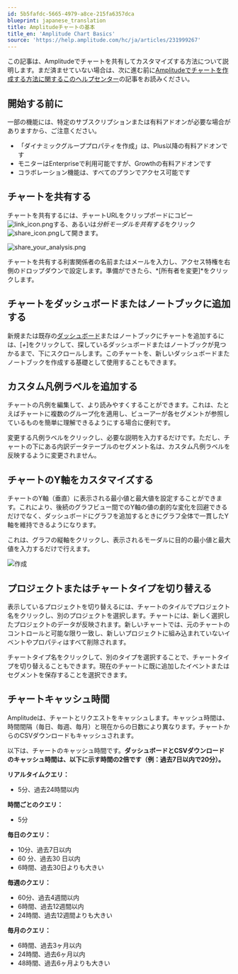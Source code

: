 ```yaml
---
id: 5b5fafdc-5665-4979-a8ce-215fa6357dca
blueprint: japanese_translation
title: Amplitudeチャートの基本
title_en: 'Amplitude Chart Basics'
source: 'https://help.amplitude.com/hc/ja/articles/231999267'
---
```

この記事は、Amplitudeでチャートを共有してカスタマイズする方法について説明します。まだ済ませていない場合は、次に進む前に[Amplitudeでチャートを作成する方法に関するこのヘルプセンター](/docs/get-started/create-a-chart)の記事をお読みください。

## 開始する前に

一部の機能には、特定のサブスクリプションまたは有料アドオンが必要な場合がありますから、ご注意ください。

* 「ダイナミックグループプロパティを作成」は、Plus以降の有料アドオンです
* モニターはEnterpriseで利用可能ですが、Growthの有料アドオンです
* コラボレーション機能は、すべてのプランでアクセス可能です

## チャートを共有する

チャートを共有するには、チャートURLをクリップボードにコピー![link_icon.png](/docs/output/img/jp/link-icon-png.png)する、あるいは*分析モーダルを共有する*をクリック![share_icon.png](/docs/output/img/jp/share-icon-png.png)して開きます。

![share_your_analysis.png](/docs/output/img/jp/share-your-analysis-png.png)

チャートを共有する利害関係者の名前またはメールを入力し、アクセス特権を右側のドロップダウンで設定します。準備ができたら、*[所有者を変更]*をクリックします。

## チャートをダッシュボードまたはノートブックに追加する

新規または既存の[ダッシュボード](/docs/analytics/dashboard-create)またはノートブックにチャートを追加するには、[*+*]をクリックして、探しているダッシュボードまたはノートブックが見つかるまで、下にスクロールします。このチャートを、新しいダッシュボードまたノートブックを作成する基礎として使用することもできます。

## カスタム凡例ラベルを追加する

チャートの凡例を編集して、より読みやすくすることができます。これは、たとえばチャートに複数のグループ化を適用し、ビューアーが各セグメントが参照しているものを簡単に理解できるようにする場合に便利です。

変更する凡例ラベルをクリックし、必要な説明を入力するだけです。ただし、チャートの下にある内訳データテーブルのセグメント名は、カスタム凡例ラベルを反映するように変更されません。

## チャートのY軸をカスタマイズする

チャートのY軸（垂直）に表示される最小値と最大値を設定することができます。これにより、後続のグラフビュー間でのY軸の値の劇的な変化を回避できるだけでなく、ダッシュボードにグラフを追加するときにグラフ全体で一貫したY軸を維持できるようになります。

これは、グラフの縦軸をクリックし、表示されるモーダルに目的の最小値と最大値を入力するだけで行えます。

![作成](/docs/output/img/jp/zuo-cheng.gif)

## プロジェクトまたはチャートタイプを切り替える

表示しているプロジェクトを切り替えるには、チャートのタイルでプロジェクト名をクリックし、別のプロジェクトを選択します。チャートには、新しく選択したプロジェクトのデータが反映されます。新しいチャートでは、元のチャートのコントロールと可能な限り一致し、新しいプロジェクトに組み込まれていないイベントやプロパティはすべて削除されます。

チャートタイプ名をクリックして、別のタイプを選択することで、チャートタイプを切り替えることもできます。現在のチャートに既に追加したイベントまたはセグメントを保存することを選択できます。

## チャートキャッシュ時間

Amplitudeは、チャートとリクエストをキャッシュします。キャッシュ時間は、時間間隔（毎日、毎週、毎月）と現在からの日数により異なります。チャートからのCSVダウンロードもキャッシュされます。

以下は、チャートのキャッシュ時間です。**ダッシュボードとCSVダウンロードのキャッシュ時間は、以下に示す時間の2倍です（例：過去7日以内で20分）。**

**リアルタイムクエリ：**

* 5分、過去24時間以内

**時間ごとのクエリ：**

* 5分

**毎日のクエリ：**

* 10分、過去7日以内
* 60 分、過去30 日以内
* 6時間、過去30日よりも大きい

**毎週のクエリ：**

* 60分、過去4週間以内
* 6時間、過去12週間以内
* 24時間、過去12週間よりも大きい

**毎月のクエリ：**

* 6時間、過去3ヶ月以内
* 24時間、過去6ヶ月以内
* 48時間、過去6ヶ月よりも大きい